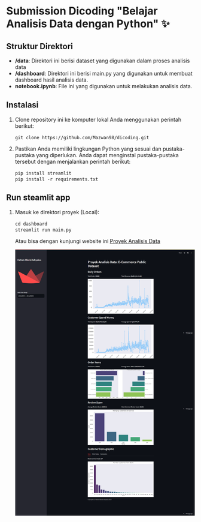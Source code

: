 # Submission Dicoding "Belajar Analisis Data dengan Python" ✨

## Struktur Direktori

- **/data**: Direktori ini berisi dataset yang digunakan dalam proses analisis data
- **/dashboard**: Direktori ini berisi main.py yang digunakan untuk membuat dashboard hasil analisis data.
- **notebook.ipynb**: File ini yang digunakan untuk melakukan analisis data.

## Instalasi

1. Clone repository ini ke komputer lokal Anda menggunakan perintah berikut:

   ```shell
   git clone https://github.com/Mazwan98/dicoding.git
   ```

2. Pastikan Anda memiliki lingkungan Python yang sesuai dan pustaka-pustaka yang diperlukan. Anda dapat menginstal pustaka-pustaka tersebut dengan menjalankan perintah berikut:

   ```shell
   pip install streamlit
   pip install -r requirements.txt
   ```

## Run steamlit app

1. Masuk ke direktori proyek (Local):

   ```shell
   cd dashboard
   streamlit run main.py
   ```

   Atau bisa dengan kunjungi website ini [Proyek Analisis Data](https://dicoding-09.streamlit.app/)

   <img src="./ss.png" alt="Streamlit logo"></img>